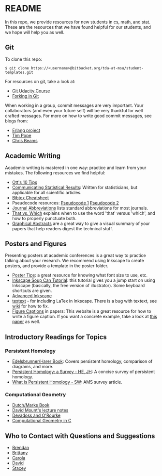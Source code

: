 # README #

In this repo, we provide resources for new students in cs, math,
and stat.  These are the resources that we have found
helpful for our students, and we hope will help you as well.

## Git ##

To clone this repo:
```
$ git clone https://<username>@bitbucket.org/tda-at-msu/student-templates.git
```

For resources on git, take a look at:

- [Git Udacity
  Course](https://www.udacity.com/course/how-to-use-git-and-github--ud775)
- [Forking in Git](https://help.github.com/articles/fork-a-repo/)

When working in a group, commit messages are very important.  Your collaborators
(and even your future self) will be very thankful for well crafted messages.
For more on how to write good commit messages, see blogs from:

- [Erlang project](https://github.com/erlang/otp/wiki/writing-good-commit-messages)
- [Tim Pope](http://tbaggery.com/2008/04/19/a-note-about-git-commit-messages.html)
- [Chris Beams](https://chris.beams.io/posts/git-commit/)

## Academic Writing ##

Academic writing is mastered in one way: practice and learn from your mistakes.  The following resources we find helpful:

- [Ott's 10 Tips](http://www.ms.uky.edu/~kott/proof_help.pdf)
- [Communicating Statistical Results](http://www.stat.colostate.edu/~jah/teach/st540/write.pdf):
  Written for statisticians, but applicable for all scientific articles.
- [Bibtex Cheatsheet](https://en.wikibooks.org/wiki/LaTeX/Bibliography_Management)
- Pseudocode resources:
  [Pseudocode
  1](https://onlinelibrary.wiley.com/doi/pdf/10.1002/0470029757.app1)
  [Pseudocode 2](https://www.cs.oberlin.edu/~asharp/cs383/2007fa/handouts/pseudocode.pdf)
- [Journal Abbreviations](https://mathscinet.ams.org/msnhtml/serials.pdf) lists
  standard abbreviations for most journals.
- [That vs. Which](https://www.quickanddirtytips.com/education/grammar/which-versus-that-0) explains when to use the word 'that' versus 'which', and how to properly punctuate both.
- [Graphical
  Abstracts](https://www.animateyour.science/post/how-to-design-an-effective-graphical-abstract-the-ultimate-guide)
  are a great way to give a visual summary of your papers that help readers
  digest the technical stuff.

## Posters and Figures ##

Presenting posters at academic conferences is a great way to practice talking
about your research.  We recommend using Inkscape to create posters, and provide
a template in the poster folder.

- [Poster Tips](https://www.makesigns.com/tutorials/poster-design-layout.aspx):
  a great resource for knowing what font size to use, etc.
- [Inkscape Soup Can Tutorial](http://tavmjong.free.fr/INKSCAPE/MANUAL/html/SoupCan.html): this tutorial gives you a jump start on using Inkscape (basically, the free version of illustrator).  Some keyboard shortcuts are given.
- [Advanced Inkscape](https://inkscape.org/en/doc/tutorials/advanced/tutorial-advanced.en.html)
- [textext](https://pav.iki.fi/software/textext/) - for including LaTex in Inkscape.  There is a bug with textext, see [wiki](https://github.com/compTAG/student-resources/wiki/Inkscape-&-Mac-Errors-with-textext) for how to fix.
- [Figure
  Captions](http://www.biosciencewriters.com/Tips-for-Writing-Outstanding-Scientific-Figure-Legends.aspx) in papers:
  This website is a great resource for how to write a figure caption. If you
  want a concrete example, take a look at [this
  paper](http://pub.ist.ac.at/~edels/Papers/2012-P-11-PHTheoryPractice.pdf) as
  well.

## Introductory Readings for Topics ##

### Persistent Homology
- [Edelsbrunner/Harer Book](https://bookstore.ams.org/mbk-69/): Covers
  persistent homology, comparison of diagrams, and more.
- [Persistent Homology: a Survey - HE,
  JH](https://www.researchgate.net/publication/228629885_Persistent_homology-a_survey):
  A concise survey of persistent homology.
- [What is Persistent Homology -
  SW](http://www.ams.org/notices/201101/rtx110100036p.pdf): AMS survey article.

### Computational Geometry
- [Dutch/Marks Book](https://www.springer.com/us/book/9783540779735)
- [David Mount's lecture notes](http://www.cs.umd.edu/class/fall2014/cmsc754/Lects/cmsc754-fall14-lects.pdf)
- [Devadoss and O'Rourke](https://press.princeton.edu/titles/9489.html)
- [Computational Geometry in C](https://cs.smith.edu/~jorourke/books/compgeom.html)

## Who to Contact with Questions and Suggestions ##

- [Brendan](https://brendanmumey.wordpress.com/)
- [Brittany](http://www.fasy.us)
- [Carola](http://www.cs.tulane.edu/~carola/)
- [David](http://www.millman.us)
- [Stacey](http://www.math.montana.edu/shancock/)
